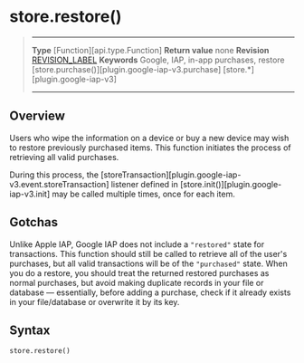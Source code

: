 
# store.restore()

> --------------------- ------------------------------------------------------------------------------------------
> __Type__              [Function][api.type.Function]
> __Return value__      none
> __Revision__          [REVISION_LABEL](REVISION_URL)
> __Keywords__          Google, IAP, in-app purchases, restore
>						[store.purchase()][plugin.google-iap-v3.purchase]
>						[store.*][plugin.google-iap-v3]
> --------------------- ------------------------------------------------------------------------------------------


## Overview

Users who wipe the information on a device or buy a new device may wish to restore previously purchased items. This function initiates the process of retrieving all valid purchases.

During this process, the [storeTransaction][plugin.google-iap-v3.event.storeTransaction] listener defined in [store.init()][plugin.google-iap-v3.init] may be called multiple times, once for each item.


## Gotchas

Unlike Apple IAP, Google&nbsp;IAP does not include a `"restored"` state for transactions. This function should still be called to retrieve all of the user's purchases, but all valid transactions will be of the `"purchased"` state. When you do a restore, you should treat the returned restored purchases as normal purchases, but avoid making duplicate records in your file or database — essentially, before adding a purchase, check if it already exists in your file/database or overwrite it by its key.


## Syntax

	store.restore()

